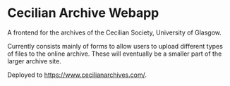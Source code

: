 # Cecilian Archive Webapp

A frontend for the archives of the Cecilian Society, University of Glasgow.

Currently consists mainly of forms to allow users to upload different types of files to the online archive. These will eventually be a smaller part of the larger archive site.

Deployed to https://www.cecilianarchives.com/.
